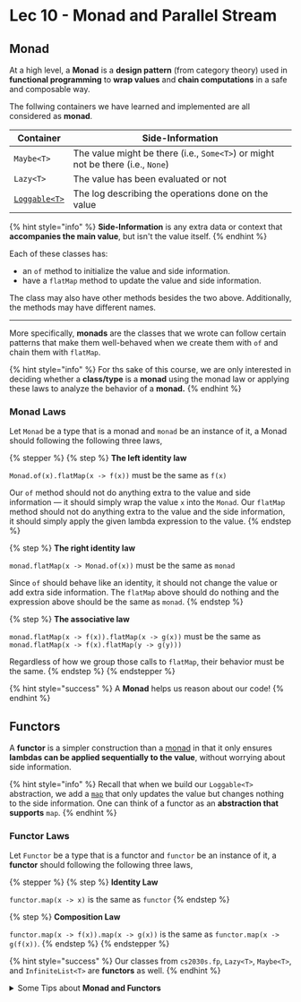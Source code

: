 # Lec 10 - Monad and Parallel Stream

## Monad

At a high level, a **Monad** is a **design pattern** (from category theory) used in **functional programming** to **wrap values** and **chain computations** in a safe and composable way.

The follwing containers we have learned and implemented are all considered as **monad**.

| Container                                                             | Side-Information                                                                |
| --------------------------------------------------------------------- | ------------------------------------------------------------------------------- |
| `Maybe<T>`                                                            | The value might be there (i.e., `Some<T>`) or might not be there (i.e., `None`) |
| `Lazy<T>`                                                             | The value has been evaluated or not                                             |
| [`Loggable<T>`](https://nus-cs2030s.github.io/2425-s2/35-logger.html) | The log describing the operations done on the value                             |

{% hint style="info" %}
**Side-Information** is any extra data or context that **accompanies the main value**, but isn't the value itself.
{% endhint %}

Each of these classes has:

* an `of` method to initialize the value and side information.
* have a `flatMap` method to update the value and side information.

The class may also have other methods besides the two above. Additionally, the methods may have different names.

***

More specifically, **monads** are the classes that we wrote can follow certain patterns that make them well-behaved when we create them with `of` and chain them with `flatMap`.

{% hint style="info" %}
For ths sake of this course, we are only interested in deciding whether a **class/type** is a **monad** using the monad law or applying these laws to analyze the behavior of a **monad.**
{% endhint %}

### Monad Laws

Let `Monad` be a type that is a monad and `monad` be an instance of it, a Monad should following the following three laws,

{% stepper %}
{% step %}
**The left identity law**

`Monad.of(x).flatMap(x -> f(x))` must be the same as `f(x)`

Our `of` method should not do anything extra to the value and side information — it should simply wrap the value `x` into the `Monad`. Our `flatMap` method should not do anything extra to the value and the side information, it should simply apply the given lambda expression to the value.
{% endstep %}

{% step %}
**The right identity law**

`monad.flatMap(x -> Monad.of(x))` must be the same as `monad`

Since `of` should behave like an identity, it should not change the value or add extra side information. The `flatMap` above should do nothing and the expression above should be the same as `monad`.
{% endstep %}

{% step %}
**The associative law**

`monad.flatMap(x -> f(x)).flatMap(x -> g(x))` must be the same as `monad.flatMap(x -> f(x).flatMap(y -> g(y)))`

Regardless of how we group those calls to `flatMap`, their behavior must be the same.
{% endstep %}
{% endstepper %}

{% hint style="success" %}
A **Monad** helps us reason about our code!
{% endhint %}

## Functors

A **functor** is a simpler construction than a [monad](lec-10-monad-and-parallel-stream.md#monad) in that it only ensures **lambdas can be applied sequentially to the value**, without worrying about side information.

{% hint style="info" %}
Recall that when we build our `Loggable<T>` abstraction, we add a [`map`](https://nus-cs2030s.github.io/2425-s2/35-logger.html#making-loggable-general) that only updates the value but changes nothing to the side information. One can think of a functor as an **abstraction that supports** `map`.
{% endhint %}

### Functor Laws

Let `Functor` be a type that is a functor and `functor` be an instance of it, a **functor** should following the following three laws,

{% stepper %}
{% step %}
**Identity Law**

`functor.map(x -> x)` is the same as `functor`
{% endstep %}

{% step %}
**Composition Law**

`functor.map(x -> f(x)).map(x -> g(x))` is the same as `functor.map(x -> g(f(x))`.
{% endstep %}
{% endstepper %}

{% hint style="success" %}
Our classes from `cs2030s.fp`, `Lazy<T>`, `Maybe<T>`, and `InfiniteList<T>` are **functors** as well.
{% endhint %}

<details>

<summary>Some Tips about <strong>Monad and Functors</strong></summary>

1. For a class/type to be a Monad, it must have
   1. Two methods: `of` and `flatMap` which does their corresponding jobs respectively
   2. Adhere to the three [#monad-laws](lec-10-monad-and-parallel-stream.md#monad-laws "mention")
2. For a class/type to be a Functor, it must have
   1. One method: `map` which does its job
   2. Adfere to the two [#functor-laws](lec-10-monad-and-parallel-stream.md#functor-laws "mention")
3. A class/type can be **both** monad and functor!
4. Every **Monad is a Functor**, But not every **Functor is a Monad**.

</details>
